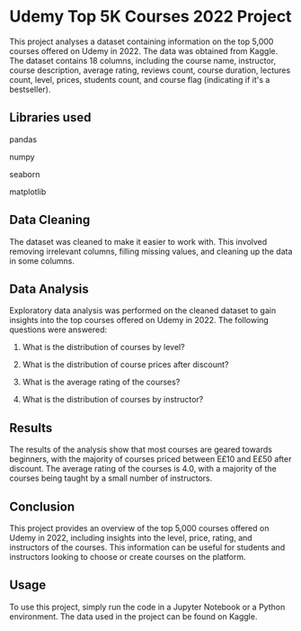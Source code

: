# Udemy Top 5K Courses 2022 Project
This project analyses a dataset containing information on the top 5,000 courses offered on Udemy in 2022. The data was obtained from Kaggle. The dataset contains 18 columns, including the course name, instructor, course description, average rating, reviews count, course duration, lectures count, level, prices, students count, and course flag (indicating if it's a bestseller).

## Libraries used
pandas

numpy

seaborn

matplotlib

## Data Cleaning
The dataset was cleaned to make it easier to work with. This involved removing irrelevant columns, filling missing values, and cleaning up the data in some columns.

## Data Analysis
Exploratory data analysis was performed on the cleaned dataset to gain insights into the top courses offered on Udemy in 2022. The following questions were answered:

1. What is the distribution of courses by level?

2. What is the distribution of course prices after discount?

3. What is the average rating of the courses?

4. What is the distribution of courses by instructor?

## Results
The results of the analysis show that most courses are geared towards beginners, with the majority of courses priced between E£10 and E£50 after discount. The average rating of the courses is 4.0, with a majority of the courses being taught by a small number of instructors.

## Conclusion
This project provides an overview of the top 5,000 courses offered on Udemy in 2022, including insights into the level, price, rating, and instructors of the courses. This information can be useful for students and instructors looking to choose or create courses on the platform.

## Usage
To use this project, simply run the code in a Jupyter Notebook or a Python environment. The data used in the project can be found on Kaggle.
